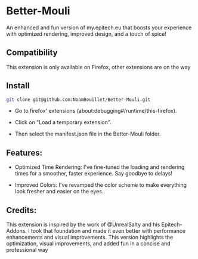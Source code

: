 # Better-Mouli
An enhanced and fun version of my.epitech.eu that boosts your experience with optimized rendering, improved design, and a touch of spice!
## Compatibility
This extension is only available on Firefox, other extensions are on the way
## Install
```sh
git clone git@github.com:NoamBouillet/Better-Mouli.git
```
- Go to firefox' extensions (about:debugging#/runtime/this-firefox).

- Click on "Load a temporary extension".

- Then select the manifest.json file in the Better-Mouli folder.

## Features:

- Optimized Time Rendering: I've fine-tuned the loading and rendering times for a smoother, faster experience. Say goodbye to delays!

- Improved Colors: I've revamped the color scheme to make everything look fresher and easier on the eyes.

## Credits:

This extension is inspired by the work of @UnrealSalty and his Epitech-Addons. I took that foundation and made it even better with performance enhancements and visual improvements.
This version highlights the optimization, visual improvements, and added fun in a concise and professional way